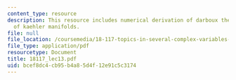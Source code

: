 ```yaml
---
content_type: resource
description: This resource includes numerical derivation of darboux theorem, and examples
  of kaehler manifolds.
file: null
file_location: /coursemedia/18-117-topics-in-several-complex-variables-spring-2005/bcef8dc4cb95b4a85d4f12e91c5c3174_18117_lec13.pdf
file_type: application/pdf
resourcetype: Document
title: 18117_lec13.pdf
uid: bcef8dc4-cb95-b4a8-5d4f-12e91c5c3174
---
```

